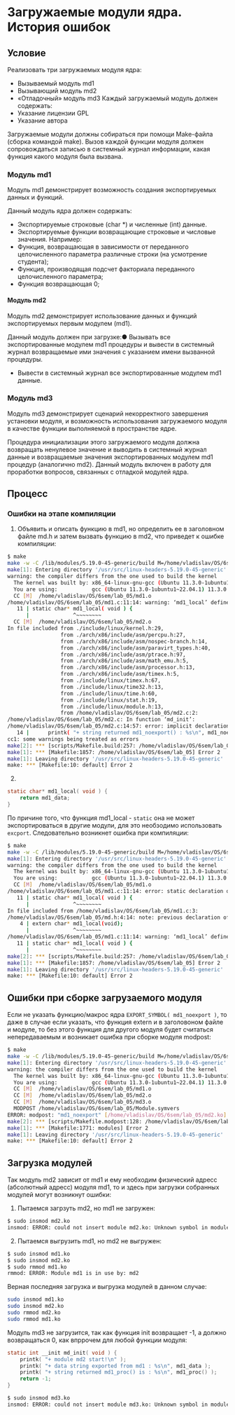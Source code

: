 # Загружаемые модули ядра. История ошибок

## **Условие**

Реализовать три загружаемых модуля ядра:
- Вызываемый модуль md1
- Вызывающий модуль md2
- «Отладочный» модуль md3
Каждый загружаемый модуль должен содержать:
- Указание лицензии GPL
- Указание автора

Загружаемые модули должны собираться при помощи Make-файла (сборка командой
make). Вызов каждой функции модуля должен сопровождаться записью в
системный журнал информации, какая функция какого модуля была вызвана.

### **Модуль md1**
Модуль md1 демонстрирует возможность создания экспортируемых данных и функций.

Данный модуль ядра должен содержать:
- Экспортируемые строковые (char *) и численные (int) данные.
- Экспортируемые функции возвращающие строковые и числовые значения.
Например:
- Функция, возвращающая в зависимости от переданного целочисленного
параметра различные строки (на усмотрение студента);
- Функция, производящая подсчет факториала переданного целочисленного
параметра;
- Функция возвращающая 0;

#### **Модуль md2**
Модуль md2 демонстрирует использование данных и функций экспортируемых первым модулем (md1).

Данный модуль должен при загрузке:● Вызывать все экспортированные модулем md1 процедуры и вывести в системный
журнал возвращаемые ими значения с указанием имени вызванной процедуры.
- Вывести в системный журнал все экспортированные модулем md1 данные.

### **Модуль md3**
Модуль md3 демонстрирует сценарий некорректного завершения установки модуля, и возможность использования загружаемого модуля в качестве функции выполняемой в пространстве ядре.

Процедура инициализации этого загружаемого модуля должна возвращать ненулевое значение и выводить в системный журнал данные и возвращаемые значения экспортированных модулем md1 процедур (аналогично md2).
Данный модуль включен в работу для проработки вопросов, связанных с отладкой модулей ядра.

## **Процесс**

### Ошибки на этапе компиляции 

1. Объявить и описать функцию в md1, но определить ее в заголовном файле md.h и затем вызвать функцию в md2, что приведет к ошибке компиляции:
```bash
$ make
make -w -C /lib/modules/5.19.0-45-generic/build M=/home/vladislav/OS/6sem/lab_05 modules 
make[1]: Entering directory '/usr/src/linux-headers-5.19.0-45-generic'
warning: the compiler differs from the one used to build the kernel
  The kernel was built by: x86_64-linux-gnu-gcc (Ubuntu 11.3.0-1ubuntu1~22.04.1) 11.3.0
  You are using:           gcc (Ubuntu 11.3.0-1ubuntu1~22.04.1) 11.3.0
  CC [M]  /home/vladislav/OS/6sem/lab_05/md1.o
/home/vladislav/OS/6sem/lab_05/md1.c:11:14: warning: ‘md1_local’ defined but not used [-Wunused-function]
   11 | static char* md1_local( void ) {
      |              ^~~~~~~~~
  CC [M]  /home/vladislav/OS/6sem/lab_05/md2.o
In file included from ./include/linux/kernel.h:29,
                 from ./arch/x86/include/asm/percpu.h:27,
                 from ./arch/x86/include/asm/nospec-branch.h:14,
                 from ./arch/x86/include/asm/paravirt_types.h:40,
                 from ./arch/x86/include/asm/ptrace.h:97,
                 from ./arch/x86/include/asm/math_emu.h:5,
                 from ./arch/x86/include/asm/processor.h:13,
                 from ./arch/x86/include/asm/timex.h:5,
                 from ./include/linux/timex.h:67,
                 from ./include/linux/time32.h:13,
                 from ./include/linux/time.h:60,
                 from ./include/linux/stat.h:19,
                 from ./include/linux/module.h:13,
                 from /home/vladislav/OS/6sem/lab_05/md2.c:2:
/home/vladislav/OS/6sem/lab_05/md2.c: In function ‘md_init’:
/home/vladislav/OS/6sem/lab_05/md2.c:14:57: error: implicit declaration of function ‘md1_noexport’ [-Werror=implicit-function-declaration]
   14 |      printk( "+ string returned md1_noexport() : %s\n", md1_noexport() );
cc1: some warnings being treated as errors
make[2]: *** [scripts/Makefile.build:257: /home/vladislav/OS/6sem/lab_05/md2.o] Error 1
make[1]: *** [Makefile:1857: /home/vladislav/OS/6sem/lab_05] Error 2
make[1]: Leaving directory '/usr/src/linux-headers-5.19.0-45-generic'
make: *** [Makefile:10: default] Error 2
```

2. 
```c
static char* md1_local( void ) { 
    return md1_data; 
}
```
По причине того, что функция md1_local - `static` она не может экспортироваться в другие модули, для это необзодимо использовать `excport`. Следовательно возникнет ошибка при компиляции:
```bash
$ make
make -w -C /lib/modules/5.19.0-45-generic/build M=/home/vladislav/OS/6sem/lab_05 modules 
make[1]: Entering directory '/usr/src/linux-headers-5.19.0-45-generic'
warning: the compiler differs from the one used to build the kernel
  The kernel was built by: x86_64-linux-gnu-gcc (Ubuntu 11.3.0-1ubuntu1~22.04.1) 11.3.0
  You are using:           gcc (Ubuntu 11.3.0-1ubuntu1~22.04.1) 11.3.0
  CC [M]  /home/vladislav/OS/6sem/lab_05/md1.o
/home/vladislav/OS/6sem/lab_05/md1.c:11:14: error: static declaration of ‘md1_local’ follows non-static declaration
   11 | static char* md1_local( void ) {
      |              ^~~~~~~~~
In file included from /home/vladislav/OS/6sem/lab_05/md1.c:3:
/home/vladislav/OS/6sem/lab_05/md.h:4:14: note: previous declaration of ‘md1_local’ with type ‘char *(void)’
    4 | extern char* md1_local(void);
      |              ^~~~~~~~~
/home/vladislav/OS/6sem/lab_05/md1.c:11:14: warning: ‘md1_local’ defined but not used [-Wunused-function]
   11 | static char* md1_local( void ) {
      |              ^~~~~~~~~
make[2]: *** [scripts/Makefile.build:257: /home/vladislav/OS/6sem/lab_05/md1.o] Error 1
make[1]: *** [Makefile:1857: /home/vladislav/OS/6sem/lab_05] Error 2
make[1]: Leaving directory '/usr/src/linux-headers-5.19.0-45-generic'
make: *** [Makefile:10: default] Error 2
```

## Ошибки при сборке загрузаемого модуля

Если не указать функцию/макрос ядра `EXPORT_SYMBOL( md1_noexport )`, то даже в случае если указать, что функция extern и в заголовоном файле и модуле, то без этого функция для другого модуля будет считаться непередаваемым и возникает ошибка при сборке модуля modpost:
```bash
$ make
make -w -C /lib/modules/5.19.0-45-generic/build M=/home/vladislav/OS/6sem/lab_05 modules 
make[1]: Entering directory '/usr/src/linux-headers-5.19.0-45-generic'
warning: the compiler differs from the one used to build the kernel
  The kernel was built by: x86_64-linux-gnu-gcc (Ubuntu 11.3.0-1ubuntu1~22.04.1) 11.3.0
  You are using:           gcc (Ubuntu 11.3.0-1ubuntu1~22.04.1) 11.3.0
  CC [M]  /home/vladislav/OS/6sem/lab_05/md1.o
  CC [M]  /home/vladislav/OS/6sem/lab_05/md2.o
  CC [M]  /home/vladislav/OS/6sem/lab_05/md3.o
  MODPOST /home/vladislav/OS/6sem/lab_05/Module.symvers
ERROR: modpost: "md1_noexport" [/home/vladislav/OS/6sem/lab_05/md2.ko] undefined!
make[2]: *** [scripts/Makefile.modpost:128: /home/vladislav/OS/6sem/lab_05/Module.symvers] Error 1
make[1]: *** [Makefile:1771: modules] Error 2
make[1]: Leaving directory '/usr/src/linux-headers-5.19.0-45-generic'
make: *** [Makefile:10: default] Error 2
```
## Загрузка модулей

Так модуль md2 зависит от md1 и ему необходим физический адресс (абсолютный адресс) модуля md1, то и здесь при загрузки собранных модулей могут возникнут ошибки:

1. Пытаемся загрзуть md2, но md1 не загружен:
```bash
$ sudo insmod md2.ko
insmod: ERROR: could not insert module md2.ko: Unknown symbol in module
```
2. Пытаемся выгрузить md1, но md2 не выгружен:
```bash
$ sudo insmod md1.ko
$ sudo insmod md2.ko
$ sudo rmmod md1.ko
rmmod: ERROR: Module md1 is in use by: md2
```

Верная последняя загрузка и выгрузка модулей в данном случае:
```bash
sudo insmod md1.ko
sudo insmod md2.ko
sudo rmmod md2.ko
sudo rmmod md1.ko
```

Модуль md3 не загрузится, так как функция init возвращает -1, а должно возвращаться 0, как впррочем для любой функции модуля: 
```c
static int __init md_init( void ) { 
    printk( "+ module md2 start!\n" ); 
    printk( "+ data string exported from md1 : %s\n", md1_data ); 
    printk( "+ string returned md1_proc() is : %s\n", md1_proc() ); 
    return -1; 
} 
```

```bash
$ sudo insmod md3.ko
insmod: ERROR: could not insert module md3.ko: Unknown symbol in module
```